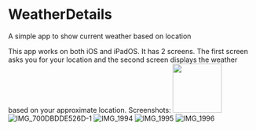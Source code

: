 # WeatherDetails
A simple app to show current weather based on location

This app works on both iOS and iPadOS. It has 2 screens. The first screen asks you for your location and the second screen displays the weather based on your approximate location.
Screenshots:
<img src="https://github.com/Arora962/WeatherDetails/assets/157892517/86db65f0-cccc-48b6-8983-8ca34c366ec4)" width="100" height="100">
![IMG_700DBDDE526D-1](https://github.com/Arora962/WeatherDetails/assets/157892517/244c5ca8-ae31-486f-9f6e-59146c3fcf1c)
![IMG_1994](https://github.com/Arora962/WeatherDetails/assets/157892517/099b5402-6951-45c2-ae8a-2c2025af86f1)
![IMG_1995](https://github.com/Arora962/WeatherDetails/assets/157892517/7a19aabf-4645-4bc1-b91e-8ab1782a68e8)
![IMG_1996](https://github.com/Arora962/WeatherDetails/assets/157892517/68ac5334-fbd8-49d4-b232-a2aff33b0311)
